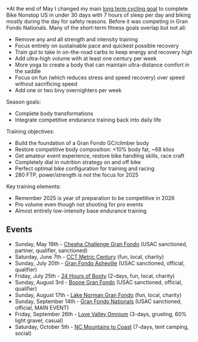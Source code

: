 *At the end of May I changed my main [long term cycling goal](Long%20term%20cycling%20goals.md) to complete Bike Nonstop US in under 30 days with 7 hours of sleep per day and biking mostly during the day for safety reasons. Before it was competing in Gran Fondo Nationals. Many of the short-term fitness goals overlap but not all:

- Remove any and all strength and intensity training
- Focus entirely on sustainable pace and quickest possible recovery
- Train gut to take in on-the-road carbs to keep energy and recovery high
- Add ultra-high volume with at least one century per week
- More yoga to create a body that can maintain ultra-distance comfort in the saddle
- Focus on fun (which reduces stress and speed recovery) over speed without sacrificing speed
- Add one or two bivy overnighters per week

Season goals:

- Complete body transformations
- Integrate competitive endurance training back into daily life

Training objectives:

- Build the foundation of a Gran Fondo GC/climber body
- Restore competitive body composition: <10% body fat, ~68 kilos
- Get amateur event experience, restore bike handling skills, race craft
- Completely dial in nutrition strategy on and off bike
- Perfect optimal bike configuration for training and racing
- 280 FTP, power/strength is *not* the focus for 2025

Key training elements:

- Remember 2025 is year of preparation to be competitive in 2026
- Pro volume even though not shooting for pro events
- Almost entirely low-intensity base endurance training
## Events

- Sunday, May 19th - [Cheaha Challenge Gran Fondo](https://www.cheahachallenge.com/) (USAC sanctioned, partner, qualifier, sanctioned)
- Saturday, June 7th - [CCT Metric Century](https://raceroster.com/events/2025/99053/cct) (fun, local, charity)
- Sunday, July 20th - [Gran Fondo Asheville](https://www.granfondonationalseries.com/gran-fondo-asheville/) (USAC sanctioned, official, qualifier)
- Friday, July 25th - [24 Hours of Booty](https://24foundation.org/24-hours-of-booty/) (2-days, fun, local, charity)
- Sunday, August 3rd - [Boone Gran Fondo](https://www.granfondonationalseries.com/gran-fondo-boone/) (USAC sanctioned, official, qualifier)
- Sunday, August 17th - [Lake Norman Gran Fondo](https://lakenormanfondo.com/) (fun, local, charity)
- Sunday, September 14th - [Gran Fondo Nationals](https://www.granfondonationalseries.com/gran-fondo-maryland/) (USAC sanctioned, official, MAIN EVENT)
- Friday, September 26th -  [Love Valley Omnium](https://www.lovevalleyroubaix.com/) (3-days, grueling, 60% light gravel, casual)
- Saturday, October 5th -  [NC Mountains to Coast](https://ncsports.org/event/cyclenc_mountainstocoast_ride/) (7-days, tent camping, social)